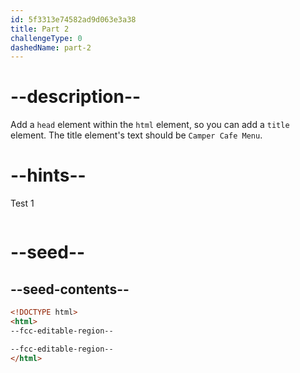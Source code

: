 ```yaml
---
id: 5f3313e74582ad9d063e3a38
title: Part 2
challengeType: 0
dashedName: part-2
---
```


# --description--

Add a `head` element within the `html` element, so you can add a `title` element. The title element's text should be `Camper Cafe Menu`.

# --hints--

Test 1

```js

```

# --seed--

## --seed-contents--

```html
<!DOCTYPE html>
<html>
--fcc-editable-region--

--fcc-editable-region--
</html>
```


